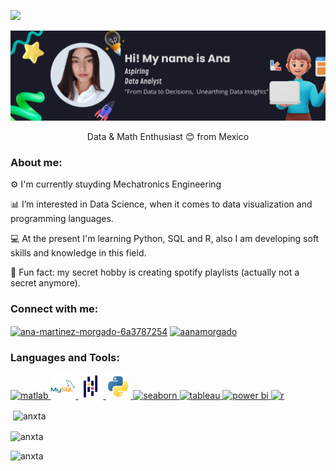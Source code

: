 
<p align="left"> <img src="https://komarev.com/ghpvc/?username=anxta&label=Profile%20views&color=0e75b6&style=flat" />


![Texto alternativo](https://github.com/anxta/anxta/raw/main/banner%20%282%29.png)

 <p align="center">Data & Math Enthusiast 😊 from Mexico </p>
<h3 align="left"> About me:  </h3>
<p align="left"> ⚙️ I'm currently stuyding Mechatronics Engineering
<p align="left"> 📊 I’m interested in Data Science, when it comes to data visualization and programming languages.
<p align="left"> 💻 At the present I'm learning Python, SQL and R, also I am developing soft skills and knowledge in this field. 
<p align="left"> 🥳 Fun fact: my secret hobby is creating spotify playlists (actually not a secret anymore).
</p>
  
<h3 align="left">Connect with me:</h3>
<p align="left">
<a href="https://linkedin.com/in/ana-martinez-morgado-6a3787254" target="blank"><img align="center" src="https://raw.githubusercontent.com/rahuldkjain/github-profile-readme-generator/master/src/images/icons/Social/linked-in-alt.svg" alt="ana-martinez-morgado-6a3787254" height="30" width="40" /></a>
<a href="https://kaggle.com/aanamorgado" target="blank"><img align="center" src="https://raw.githubusercontent.com/rahuldkjain/github-profile-readme-generator/master/src/images/icons/Social/kaggle.svg" alt="aanamorgado" height="30" width="40" /></a>
</p>

<h3 align="left">Languages and Tools:</h3>
<p align="left"> <a href="https://www.mathworks.com/" target="_blank" rel="noreferrer"> <img src="https://upload.wikimedia.org/wikipedia/commons/2/21/Matlab_Logo.png" alt="matlab" width="40" height="40"/> </a> <a href="https://www.mysql.com/" target="_blank" rel="noreferrer"> <img src="https://raw.githubusercontent.com/devicons/devicon/master/icons/mysql/mysql-original-wordmark.svg" alt="mysql" width="40" height="40"/> </a> <a href="https://pandas.pydata.org/" target="_blank" rel="noreferrer"> <img src="https://raw.githubusercontent.com/devicons/devicon/2ae2a900d2f041da66e950e4d48052658d850630/icons/pandas/pandas-original.svg" alt="pandas" width="40" height="40"/> </a> <a href="https://www.python.org" target="_blank" rel="noreferrer"> <img src="https://raw.githubusercontent.com/devicons/devicon/master/icons/python/python-original.svg" alt="python" width="40" height="40"/> </a> <a href="https://seaborn.pydata.org/" target="_blank" rel="noreferrer"> <img src="https://seaborn.pydata.org/_images/logo-mark-lightbg.svg" alt="seaborn" width="40" height="40"/> </a>  <a href="https://www.tableau.com/" target="_blank" rel="noreferrer"> <img src="https://www.svgrepo.com/show/354428/tableau-icon.svg" alt="tableau" width="40" height="40"/>  </a>  <a href="https://powerbi.microsoft.com/" target="_blank" rel="noreferrer"> <img src="https://upload.wikimedia.org/wikipedia/commons/c/cf/New_Power_BI_Logo.svg" alt="power bi" width="40" height="40"/>  </a>  <a href="https://www.r-project.org/" target="_blank" rel="noreferrer"> <img src="https://www.svgrepo.com/show/354286/r-lang.svg" alt="r" width="40" height="40"/>  </a> </p>

<p>&nbsp;<img align="center" src="https://github-readme-stats.vercel.app/api?username=anxta&show_icons=true&theme=dracula" alt="anxta" /></p>
<p><img align="center" src="https://github-readme-streak-stats.herokuapp.com/?user=anxta&show_icons=true&theme=tokyonight" alt="anxta" /></p>

<p><img align="left" src="https://github-readme-stats.vercel.app/api/top-langs?username=anxta&show_icons=true&theme=cobalt" alt="anxta" /></p>
